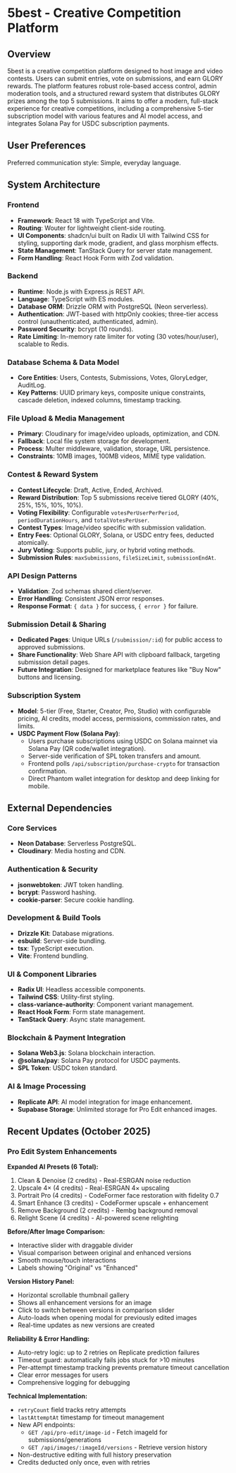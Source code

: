# 5best - Creative Competition Platform

## Overview
5best is a creative competition platform designed to host image and video contests. Users can submit entries, vote on submissions, and earn GLORY rewards. The platform features robust role-based access control, admin moderation tools, and a structured reward system that distributes GLORY prizes among the top 5 submissions. It aims to offer a modern, full-stack experience for creative competitions, including a comprehensive 5-tier subscription model with various features and AI model access, and integrates Solana Pay for USDC subscription payments.

## User Preferences
Preferred communication style: Simple, everyday language.

## System Architecture

### Frontend
- **Framework**: React 18 with TypeScript and Vite.
- **Routing**: Wouter for lightweight client-side routing.
- **UI Components**: shadcn/ui built on Radix UI with Tailwind CSS for styling, supporting dark mode, gradient, and glass morphism effects.
- **State Management**: TanStack Query for server state management.
- **Form Handling**: React Hook Form with Zod validation.

### Backend
- **Runtime**: Node.js with Express.js REST API.
- **Language**: TypeScript with ES modules.
- **Database ORM**: Drizzle ORM with PostgreSQL (Neon serverless).
- **Authentication**: JWT-based with httpOnly cookies; three-tier access control (unauthenticated, authenticated, admin).
- **Password Security**: bcrypt (10 rounds).
- **Rate Limiting**: In-memory rate limiter for voting (30 votes/hour/user), scalable to Redis.

### Database Schema & Data Model
- **Core Entities**: Users, Contests, Submissions, Votes, GloryLedger, AuditLog.
- **Key Patterns**: UUID primary keys, composite unique constraints, cascade deletion, indexed columns, timestamp tracking.

### File Upload & Media Management
- **Primary**: Cloudinary for image/video uploads, optimization, and CDN.
- **Fallback**: Local file system storage for development.
- **Process**: Multer middleware, validation, storage, URL persistence.
- **Constraints**: 10MB images, 100MB videos, MIME type validation.

### Contest & Reward System
- **Contest Lifecycle**: Draft, Active, Ended, Archived.
- **Reward Distribution**: Top 5 submissions receive tiered GLORY (40%, 25%, 15%, 10%, 10%).
- **Voting Flexibility**: Configurable `votesPerUserPerPeriod`, `periodDurationHours`, and `totalVotesPerUser`.
- **Contest Types**: Image/video specific with submission validation.
- **Entry Fees**: Optional GLORY, Solana, or USDC entry fees, deducted atomically.
- **Jury Voting**: Supports public, jury, or hybrid voting methods.
- **Submission Rules**: `maxSubmissions`, `fileSizeLimit`, `submissionEndAt`.

### API Design Patterns
- **Validation**: Zod schemas shared client/server.
- **Error Handling**: Consistent JSON error responses.
- **Response Format**: `{ data }` for success, `{ error }` for failure.

### Submission Detail & Sharing
- **Dedicated Pages**: Unique URLs (`/submission/:id`) for public access to approved submissions.
- **Share Functionality**: Web Share API with clipboard fallback, targeting submission detail pages.
- **Future Integration**: Designed for marketplace features like "Buy Now" buttons and licensing.

### Subscription System
- **Model**: 5-tier (Free, Starter, Creator, Pro, Studio) with configurable pricing, AI credits, model access, permissions, commission rates, and limits.
- **USDC Payment Flow (Solana Pay)**:
    - Users purchase subscriptions using USDC on Solana mainnet via Solana Pay (QR code/wallet integration).
    - Server-side verification of SPL token transfers and amount.
    - Frontend polls `/api/subscription/purchase-crypto` for transaction confirmation.
    - Direct Phantom wallet integration for desktop and deep linking for mobile.

## External Dependencies

### Core Services
- **Neon Database**: Serverless PostgreSQL.
- **Cloudinary**: Media hosting and CDN.

### Authentication & Security
- **jsonwebtoken**: JWT token handling.
- **bcrypt**: Password hashing.
- **cookie-parser**: Secure cookie handling.

### Development & Build Tools
- **Drizzle Kit**: Database migrations.
- **esbuild**: Server-side bundling.
- **tsx**: TypeScript execution.
- **Vite**: Frontend bundling.

### UI & Component Libraries
- **Radix UI**: Headless accessible components.
- **Tailwind CSS**: Utility-first styling.
- **class-variance-authority**: Component variant management.
- **React Hook Form**: Form state management.
- **TanStack Query**: Async state management.

### Blockchain & Payment Integration
- **Solana Web3.js**: Solana blockchain interaction.
- **@solana/pay**: Solana Pay protocol for USDC payments.
- **SPL Token**: USDC token standard.

### AI & Image Processing
- **Replicate API**: AI model integration for image enhancement.
- **Supabase Storage**: Unlimited storage for Pro Edit enhanced images.

## Recent Updates (October 2025)

### Pro Edit System Enhancements

**Expanded AI Presets (6 Total):**
1. Clean & Denoise (2 credits) - Real-ESRGAN noise reduction
2. Upscale 4× (4 credits) - Real-ESRGAN 4× upscaling
3. Portrait Pro (4 credits) - CodeFormer face restoration with fidelity 0.7
4. Smart Enhance (3 credits) - CodeFormer upscale + enhancement
5. Remove Background (2 credits) - Rembg background removal
6. Relight Scene (4 credits) - AI-powered scene relighting

**Before/After Image Comparison:**
- Interactive slider with draggable divider
- Visual comparison between original and enhanced versions
- Smooth mouse/touch interactions
- Labels showing "Original" vs "Enhanced"

**Version History Panel:**
- Horizontal scrollable thumbnail gallery
- Shows all enhancement versions for an image
- Click to switch between versions in comparison slider
- Auto-loads when opening modal for previously edited images
- Real-time updates as new versions are created

**Reliability & Error Handling:**
- Auto-retry logic: up to 2 retries on Replicate prediction failures
- Timeout guard: automatically fails jobs stuck for >10 minutes
- Per-attempt timestamp tracking prevents premature timeout cancellation
- Clear error messages for users
- Comprehensive logging for debugging

**Technical Implementation:**
- `retryCount` field tracks retry attempts
- `lastAttemptAt` timestamp for timeout management
- New API endpoints:
  - `GET /api/pro-edit/image-id` - Fetch imageId for submissions/generations
  - `GET /api/images/:imageId/versions` - Retrieve version history
- Non-destructive editing with full history preservation
- Credits deducted only once, even with retries